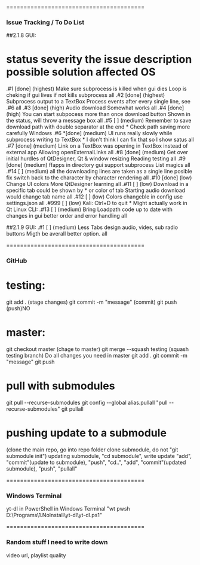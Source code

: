 ========================================
### Issue Tracking / To Do List
##2.1.8
GUI:
#       status severity         the issue description                                                   possible solution                                               affected OS
.#1     [done] (highest)        Make sure subprocess is killed when gui dies                            Loop is cheking if gui lives if not kills subprocess            all
.#2     [done] (highest)        Subprocess output to a TextBox                                          Process events after every single line, see .#6                 all
.#3     [done] (high)           Audio download                                                          Somewhat works                                                  all
.#4     [done] (high)           You can start subpocess more than once download button                  Shown in the status, will throw a message box                   all
.#5     [    ] (medium)         Remember to save download path with double separator at the end         * Check path saving more carefully                              Windows
.#6    *[done] (medium)         UI runs really slowly while subprocess writing to TextBox               * I don't think I can fix that so I show satus                  all
.#7     [done] (medium)         Link on a TextBox was opening in TextBox instead of external app        Allowing openExternalLinks                                      all
.#8     [done] (medium)         Get over initial hurdles of QtDesigner, Qt & window resizing            Reading testing                                                 all
.#9     [done] (medium)         ffapps in directory gui support subprocess                              List magics                                                     all
.#14    [    ] (medium)         all the downloading lines are taken as a single line                    posible fix switch back to the character by character rendering all
.#10    [done] (low)            Change UI colors                                                        More QtDesigner learning                                        all
.#11    [    ] (low)            Download in a specific tab could be shown by * or color of tab          Starting audio download would change tab name                   all
.#12    [    ] (low)            Colors changeble in config                                              use settings.json                                               all
.#999   [    ] (low)            Kali: Ctrl+D to quit                                                    * Might actually work in Qt                                     Linux
CLI:
.#13    [    ] (medium)         Bring Loadpath code up to date with changes in gui                      better order and error handling                                 all

##2.1.9
GUI:
.#1     [   ] (medium)          Less Tabs design audio, vides, sub radio buttons                        Migth be averall better option.                                 all

========================================
### GitHub

# testing:
git add . (stage changes)
git commit -m "message" (commit)
git push (push)NO

# master:
git checkout master (chage to master)
git merge --squash testing (squash testing branch)
Do all changes you need in master 
git add .
git commit -m "message"
git push

# pull with submodules
git pull --recurse-submodules
git config --global alias.pullall "pull --recurse-submodules"
git pullall

# pushing update to a submodule
(clone the main repo, go into repo folder clone submodule, do not "git submodule init")
updating submodule, "cd submodule", write update "add",  "commit"(update to submodule), "push", "cd..", "add", "commit"(updated submodule), "push", "pullall"

========================================
### Windows Terminal

yt-dl in PowerShell in Windows Terminal
"wt pwsh D:\Programs\1.NoInstall\yt-dl\yt-dl.ps1"

========================================
### Random stuff I need to write down

video url,
playlist
quality